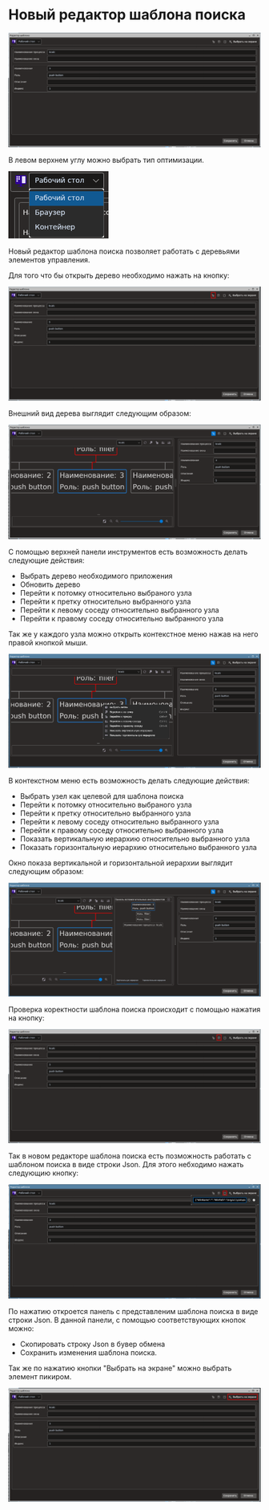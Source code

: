 # Новый редактор шаблона поиска

  ![](../../resources/process/searchpatterns/pattern-editor-base.png)

В левом верхнем углу можно выбрать тип оптимизации.

  ![](../../resources/process/searchpatterns/pattern-editor-autamation-types.png)

Новый редактор шаблона поиска позволяет работать с деревьями элементов управления.

Для того что бы открыть дерево необходимо нажать на кнопку:

  ![](../../resources/process/searchpatterns/pattern-editor-open-tree-button.png)

Внешний вид дерева выглядит следующим образом:

  ![](../../resources/process/searchpatterns/pattern-editor-tree.png)

С помощью верхней панели инструментов есть возможность делать следующие действия:
 * Выбрать дерево необходимого приложения
 * Обновить дерево
 * Перейти к потомку относительно выбраного узла
 * Перейти к претку относительно выбранного узла
 * Перейти к левому соседу относительно выбранного узла
 * Перейти к правому соседу относительно выбранного узла

 Так же у каждого узла можно открыть контекстное меню нажав на него правой кнопкой мыши.

   ![](../../resources/process/searchpatterns/pattern-editor-tree-context-menu.png)

В контекстном меню есть возможность делать следующие действия:

* Выбрать узел как целевой для шаблона поиска
* Перейти к потомку относительно выбраного узла
* Перейти к претку относительно выбранного узла
* Перейти к левому соседу относительно выбранного узла
* Перейти к правому соседу относительно выбранного узла
* Показать вертикальную иерархию относительно выбранного узла
* Показать горизонтальную иерархию относительно выбранного узла

Окно показа вертикальной и горизонтальной иерархии выглядит следующим образом:

   ![](../../resources/process/searchpatterns/pattern-editor-tree-hierarchy-panel.png)

Проверка коректности шаблона поиска происходит с помощью нажатия на кнопку:

   ![](../../resources/process/searchpatterns/pattern-editor-validation-button.png)

Так в новом редакторе шаблона поиска есть позможность работать с шаблоном поиска в виде строки Json. Для этого небходимо нажать следующию кнопку:

   ![](../../resources/process/searchpatterns/pattern-editor-open-search-pattern-as-json-button.png)

По нажатию откроется панель с представленим шаблона поиска в виде строки Json. В данной панели, с помощью соответствующих кнопок можно:
 * Скопировать строку Json в бувер обмена
 * Сохранить изменения шаблона поиска.

Так же по нажатию кнопки "Выбрать на экране" можно выбрать элемент пикиром.

   ![](../../resources/process/searchpatterns/pattern-editor-select-on-screan-button.png)
